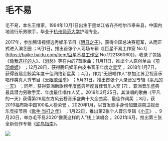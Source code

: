 # 毛不易



毛不易，本名王维家，1994年10月1日出生于黑龙江省齐齐哈尔市泰来县，中国内地流行乐男歌手，毕业于[杭州师范大学](https://baike.baidu.com/item/杭州师范大学/3148191)护理专业。

2017年，参加腾讯视频选秀娱乐节目《[明日之子](https://baike.baidu.com/item/明日之子/20478071)》，获得全国总决赛冠军，从而正式进入演艺圈  ；9月1日，推出首张个人现场专辑《[巨星不易工作室 No.1](https://baike.baidu.com/item/巨星不易工作室 No.1/22186060)》，收录了包括《[像我这样的人](https://baike.baidu.com/item/像我这样的人/22064672)》、《[消愁](https://baike.baidu.com/item/消愁/22053904)》等在内的7首歌曲；11月11日，推出个人原创单曲《[项羽虞姬](https://baike.baidu.com/item/项羽虞姬)》 ；12月28日，获得腾讯娱乐白皮书音乐年度之星奖  。2018年1月7日，获得首届金鲛奖年度十佳网络新星奖 ；4月，作为“无限唱作人”参加江苏卫视音乐唱作类真人秀节目《[无限歌谣季](https://baike.baidu.com/item/无限歌谣季/22484465)》 ；5月31日，推出首张个人录音室专辑《[平凡的一天](https://baike.baidu.com/item/平凡的一天/22623616)》 ；同年，获得亚洲新歌榜年度盛典年度最佳音乐人奖 [7] 、亚洲音乐盛典最具潜力男歌手奖、年度最佳唱作人奖  。2019年3月25日，其演唱的歌曲《平凡的一天》获得第26届东方风云榜音乐盛典十大金曲奖、最佳作词奖  ；8月，获2019福布斯中国100名人榜荣誉 。2020年1月，以首发歌手身份加盟湖南卫视音乐竞技节目《[歌手·当打之年](https://baike.baidu.com/item/歌手·当打之年/24238726)》  ；1月22日，推出第2张个人音乐专辑《[小王](https://baike.baidu.com/item/小王/24179780)》 。9月20日，举办毛不易2020“像我这样的人”线上演唱会  。2021年6月，推出第三张全新创作专辑《[幼鸟指南](https://baike.baidu.com/item/幼鸟指南/57150421)》。 

![](C:\Users\朱曦\Pictures\作业\7e3e6709c93d70cf3bc76b7d4a97c600baa1cd11fd25.jpg)